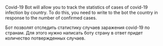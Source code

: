 Covid-19 Bot will allow you to track the statistics of cases of covid-19 infection by country.
To do this, you need to write to the bot the country in response to the number of confirmed cases.

Бот позволят отследить статистику случаев заражения covid-19 по странам.
Для этого нужно написать боту страну в ответ придет количество потвержденных случаев.